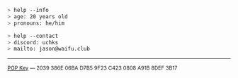 ````zsh
> help --info
> age: 20 years old
> pronouns: he/him
````

````zsh
> help --contact
> discord: uchks
> mailto: jason@waifu.club
````
---

<sup>
<a href="https://keys.openpgp.org/vks/v1/by-fingerprint/2039386E06BAD7B59F23C4230808A91B8DEF3B17">PGP Key</a> — 2039 386E 06BA D7B5 9F23  C423 0808 A91B 8DEF 3B17
</sup>
